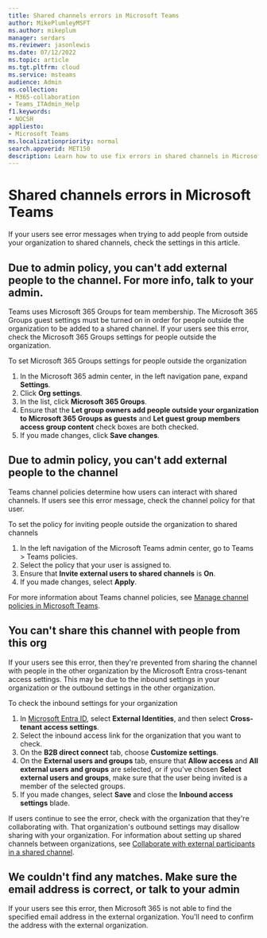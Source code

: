```yaml
---
title: Shared channels errors in Microsoft Teams
author: MikePlumleyMSFT
ms.author: mikeplum
manager: serdars
ms.reviewer: jasonlewis
ms.date: 07/12/2022
ms.topic: article
ms.tgt.pltfrm: cloud
ms.service: msteams
audience: Admin
ms.collection: 
- M365-collaboration
- Teams_ITAdmin_Help
f1.keywords:
- NOCSH
appliesto: 
- Microsoft Teams
ms.localizationpriority: normal
search.appverid: MET150
description: Learn how to use fix errors in shared channels in Microsoft Teams. 
---
```


# Shared channels errors in Microsoft Teams

If your users see error messages when trying to add people from outside your organization to shared channels, check the settings in this article. 

## Due to admin policy, you can't add external people to the channel. For more info, talk to your admin.

Teams uses Microsoft 365 Groups for team membership. The Microsoft 365 Groups guest settings must be turned on in order for people outside the organization to be added to a shared channel. If your users see this error, check the Microsoft 365 Groups settings for people outside the organization.

To set Microsoft 365 Groups settings for people outside the organization
1. In the Microsoft 365 admin center, in the left navigation pane, expand **Settings**.
1. Click **Org settings**.
1. In the list, click **Microsoft 365 Groups**.
1. Ensure that the **Let group owners add people outside your organization to Microsoft 365 Groups as guests** and **Let guest group members access group content** check boxes are both checked.
1. If you made changes, click **Save changes**.

## Due to admin policy, you can't add external people to the channel

Teams channel policies determine how users can interact with shared channels. If users see this error message, check the channel policy for that user.

To set the policy for inviting people outside the organization to shared channels
1. In the left navigation of the Microsoft Teams admin center, go to Teams > Teams policies.
1. Select the policy that your user is assigned to.
1. Ensure that **Invite external users to shared channels** is **On**.
1. If you made changes, select **Apply**.

For more information about Teams channel policies, see [Manage channel policies in Microsoft Teams](teams-policies.md).

## You can't share this channel with people from this org

If your users see this error, then they're prevented from sharing the channel with people in the other organization by the Microsoft Entra cross-tenant access settings. This may be due to the inbound settings in your organization or the outbound settings in the other organization.

To check the inbound settings for your organization
1. In [Microsoft Entra ID](https://aad.portal.azure.com), select **External Identities**, and then select **Cross-tenant access settings**.
1. Select the inbound access link for the organization that you want to check.
1. On the **B2B direct connect** tab, choose **Customize settings**.
1. On the **External users and groups** tab, ensure that **Allow access** and **All external users and groups** are selected, or if you've chosen **Select external users and groups**, make sure that the user being invited is a member of the selected groups.
1. If you made changes, select **Save** and close the **Inbound access settings** blade.

If users continue to see the error, check with the organization that they're collaborating with. That organization's outbound settings may disallow sharing with your organization. For information about setting up shared channels between organizations, see [Collaborate with external participants in a shared channel](/microsoft-365/solutions/collaborate-teams-direct-connect).

## We couldn't find any matches. Make sure the email address is correct, or talk to your admin

If your users see this error, then Microsoft 365 is not able to find the specified email address in the external organization. You'll need to confirm the address with the external organization.
